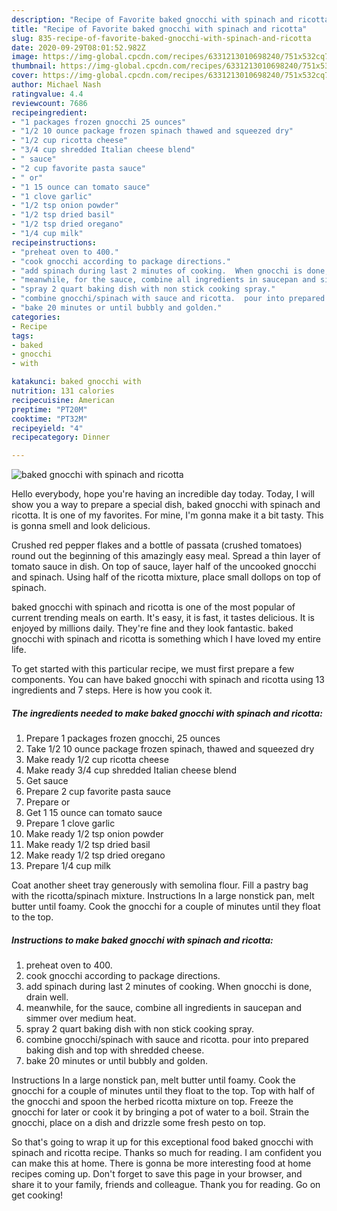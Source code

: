 ```yaml
---
description: "Recipe of Favorite baked gnocchi with spinach and ricotta"
title: "Recipe of Favorite baked gnocchi with spinach and ricotta"
slug: 835-recipe-of-favorite-baked-gnocchi-with-spinach-and-ricotta
date: 2020-09-29T08:01:52.982Z
image: https://img-global.cpcdn.com/recipes/6331213010698240/751x532cq70/baked-gnocchi-with-spinach-and-ricotta-recipe-main-photo.jpg
thumbnail: https://img-global.cpcdn.com/recipes/6331213010698240/751x532cq70/baked-gnocchi-with-spinach-and-ricotta-recipe-main-photo.jpg
cover: https://img-global.cpcdn.com/recipes/6331213010698240/751x532cq70/baked-gnocchi-with-spinach-and-ricotta-recipe-main-photo.jpg
author: Michael Nash
ratingvalue: 4.4
reviewcount: 7686
recipeingredient:
- "1 packages frozen gnocchi 25 ounces"
- "1/2 10 ounce package frozen spinach thawed and squeezed dry"
- "1/2 cup ricotta cheese"
- "3/4 cup shredded Italian cheese blend"
- " sauce"
- "2 cup favorite pasta sauce"
- " or"
- "1 15 ounce can tomato sauce"
- "1 clove garlic"
- "1/2 tsp onion powder"
- "1/2 tsp dried basil"
- "1/2 tsp dried oregano"
- "1/4 cup milk"
recipeinstructions:
- "preheat oven to 400."
- "cook gnocchi according to package directions."
- "add spinach during last 2 minutes of cooking.  When gnocchi is done, drain well."
- "meanwhile, for the sauce, combine all ingredients in saucepan and simmer over medium heat."
- "spray 2 quart baking dish with non stick cooking spray."
- "combine gnocchi/spinach with sauce and ricotta.  pour into prepared baking dish and top with shredded cheese."
- "bake 20 minutes or until bubbly and golden."
categories:
- Recipe
tags:
- baked
- gnocchi
- with

katakunci: baked gnocchi with 
nutrition: 131 calories
recipecuisine: American
preptime: "PT20M"
cooktime: "PT32M"
recipeyield: "4"
recipecategory: Dinner

---
```



![baked gnocchi with spinach and ricotta](https://img-global.cpcdn.com/recipes/6331213010698240/751x532cq70/baked-gnocchi-with-spinach-and-ricotta-recipe-main-photo.jpg)

Hello everybody, hope you're having an incredible day today. Today, I will show you a way to prepare a special dish, baked gnocchi with spinach and ricotta. It is one of my favorites. For mine, I'm gonna make it a bit tasty. This is gonna smell and look delicious.

Crushed red pepper flakes and a bottle of passata (crushed tomatoes) round out the beginning of this amazingly easy meal. Spread a thin layer of tomato sauce in dish. On top of sauce, layer half of the uncooked gnocchi and spinach. Using half of the ricotta mixture, place small dollops on top of spinach.

baked gnocchi with spinach and ricotta is one of the most popular of current trending meals on earth. It's easy, it is fast, it tastes delicious. It is enjoyed by millions daily. They're fine and they look fantastic. baked gnocchi with spinach and ricotta is something which I have loved my entire life.


To get started with this particular recipe, we must first prepare a few components. You can have baked gnocchi with spinach and ricotta using 13 ingredients and 7 steps. Here is how you cook it.

<!--inarticleads1-->

##### The ingredients needed to make baked gnocchi with spinach and ricotta:

1. Prepare 1 packages frozen gnocchi, 25 ounces
1. Take 1/2 10 ounce package frozen spinach, thawed and squeezed dry
1. Make ready 1/2 cup ricotta cheese
1. Make ready 3/4 cup shredded Italian cheese blend
1. Get  sauce
1. Prepare 2 cup favorite pasta sauce
1. Prepare  or
1. Get 1 15 ounce can tomato sauce
1. Prepare 1 clove garlic
1. Make ready 1/2 tsp onion powder
1. Make ready 1/2 tsp dried basil
1. Make ready 1/2 tsp dried oregano
1. Prepare 1/4 cup milk


Coat another sheet tray generously with semolina flour. Fill a pastry bag with the ricotta/spinach mixture. Instructions In a large nonstick pan, melt butter until foamy. Cook the gnocchi for a couple of minutes until they float to the top. 

<!--inarticleads2-->

##### Instructions to make baked gnocchi with spinach and ricotta:

1. preheat oven to 400.
1. cook gnocchi according to package directions.
1. add spinach during last 2 minutes of cooking.  When gnocchi is done, drain well.
1. meanwhile, for the sauce, combine all ingredients in saucepan and simmer over medium heat.
1. spray 2 quart baking dish with non stick cooking spray.
1. combine gnocchi/spinach with sauce and ricotta.  pour into prepared baking dish and top with shredded cheese.
1. bake 20 minutes or until bubbly and golden.


Instructions In a large nonstick pan, melt butter until foamy. Cook the gnocchi for a couple of minutes until they float to the top. Top with half of the gnocchi and spoon the herbed ricotta mixture on top. Freeze the gnocchi for later or cook it by bringing a pot of water to a boil. Strain the gnocchi, place on a dish and drizzle some fresh pesto on top. 

So that's going to wrap it up for this exceptional food baked gnocchi with spinach and ricotta recipe. Thanks so much for reading. I am confident you can make this at home. There is gonna be more interesting food at home recipes coming up. Don't forget to save this page in your browser, and share it to your family, friends and colleague. Thank you for reading. Go on get cooking!
